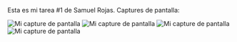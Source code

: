 Esta es mi tarea #1 de Samuel Rojas. Captures de pantalla:

![Mi capture de pantalla](img1)
![Mi capture de pantalla](img2)
![Mi capture de pantalla](img3)
![Mi capture de pantalla](img4)
